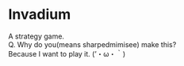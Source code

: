 # Invadium
A strategy game.  
Q. Why do you(means sharpedmimisee) make this?  
Because I want to play it. (’・ω・｀)
